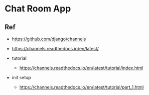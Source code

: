 # Chat Room App


## Ref
- https://github.com/django/channels
- https://channels.readthedocs.io/en/latest/

- tutorial
  - https://channels.readthedocs.io/en/latest/tutorial/index.html
- init setup
  - https://channels.readthedocs.io/en/latest/tutorial/part_1.html